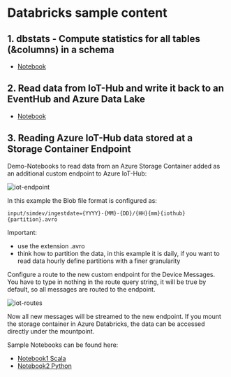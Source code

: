 # Databricks sample content

## 1. dbstats - Compute statistics for all tables (&columns) in a schema
* [Notebook](https://raw.github.com/hau-mal/databricks/master/notebooks/dbstat.dbc)

## 2. Read data from IoT-Hub and write it back to an EventHub and Azure Data Lake
* [Notebook](https://raw.github.com/hau-mal/databricks/master/notebooks/PySimulatedDevicesfromIoTHub2EH.dbc)

## 3. Reading Azure IoT-Hub data stored at a Storage Container Endpoint
Demo-Notebooks to read data from an Azure Storage Container added as an additional custom endpoint to Azure IoT-Hub:

![iot-endpoint](https://raw.githubusercontent.com/hau-mal/articles/master/images/iot-hub-enpoint-1.png)


In this example the Blob file format is configured as:
    
    input/simdev/ingestdate={YYYY}-{MM}-{DD}/{HH}{mm}{iothub}{partition}.avro
       
Important: 
* use the extension .avro
* think how to partition the data, in this example it is daily, if you want to read data hourly define partitions with a finer granularity

Configure a route to the new custom endpoint for the Device Messages. You have to type in nothing in the route query string, it will be true by default, so all messages are routed to the endpoint.

![iot-routes](https://raw.githubusercontent.com/hau-mal/articles/master/images/iot-hub-routes-1.png)

Now all new messages will be streamed to the new endpoint. If you mount the storage container in Azure Databricks, the data can be accessed directly under the mountpoint.

Sample Notebooks can be found here:
* [Notebook1 Scala](https://raw.github.com/hau-mal/databricks/master/notebooks/Read-IoT-Data-from-a-Storage-Container(Scala).dbc)
* [Notebook2 Python](https://raw.github.com/hau-mal/databricks/master/notebooks/Read-IoT-Data-from-a-Storage-Container-Endpoint.dbc)
